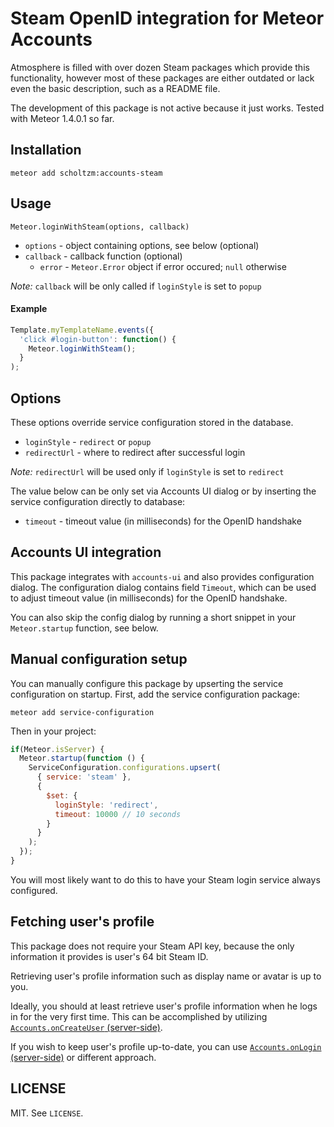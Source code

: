 # Steam OpenID integration for Meteor Accounts

Atmosphere is filled with over dozen Steam packages which provide this functionality, however most of these packages are either outdated or lack even the basic description, such as a README file.

The development of this package is not active because it just works. Tested with Meteor 1.4.0.1 so far.

## Installation

`meteor add scholtzm:accounts-steam`

## Usage

`Meteor.loginWithSteam(options, callback)`
* `options` - object containing options, see below (optional)
* `callback` - callback function (optional)
  * `error` - `Meteor.Error` object if error occured; `null` otherwise

*Note:* `callback` will be only called if `loginStyle` is set to `popup`

#### Example

```js
Template.myTemplateName.events({
  'click #login-button': function() {
    Meteor.loginWithSteam();
  }
);
```

## Options

These options override service configuration stored in the database.

* `loginStyle` - `redirect` or `popup`
* `redirectUrl` - where to redirect after successful login

*Note:* `redirectUrl` will be used only if `loginStyle` is set to `redirect`

The value below can be only set via Accounts UI dialog or by inserting the service configuration directly to database:

* `timeout` - timeout value (in milliseconds) for the OpenID handshake

## Accounts UI integration

This package integrates with `accounts-ui` and also provides configuration dialog. The configuration dialog contains field `Timeout`, which can be used to adjust timeout value (in milliseconds) for the OpenID handshake.

You can also skip the config dialog by running a short snippet in your `Meteor.startup` function, see below.

## Manual configuration setup

You can manually configure this package by upserting the service configuration on startup. First, add the service configuration package:

`meteor add service-configuration`

Then in your project:

```js
if(Meteor.isServer) {
  Meteor.startup(function () {
    ServiceConfiguration.configurations.upsert(
      { service: 'steam' },
      {
        $set: {
          loginStyle: 'redirect',
          timeout: 10000 // 10 seconds
        }
      }
    );
  });
}
```

You will most likely want to do this to have your Steam login service always configured.

## Fetching user's profile

This package does not require your Steam API key, because the only information it provides is user's 64 bit Steam ID.

Retrieving user's profile information such as display name or avatar is up to you.

Ideally, you should at least retrieve user's profile information when he logs in for the very first time. This can be accomplished by utilizing [`Accounts.onCreateUser` (server-side)](http://docs.meteor.com/#/full/accounts_oncreateuser).

If you wish to keep user's profile up-to-date, you can use [`Accounts.onLogin` (server-side)](http://docs.meteor.com/#/full/accounts_onlogin) or different approach.

## LICENSE

MIT. See `LICENSE`.
